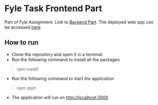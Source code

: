 # Fyle Task Frontend Part
Part of Fyle Assignment.
Link to [Backend Part](https://github.com/ashank2603/fyle-task-backend).
The deployed web app can be accessed [here](https://fyle-frontend-ap.netlify.app/).

## How to run

 - Clone the repository and open it in a terminal.
 - Run the following command to install all the packages

> npm install
 - Run the following command to start the application
> npm start
- The application will run on [http://localhost:3000](http://localhost:3000)
